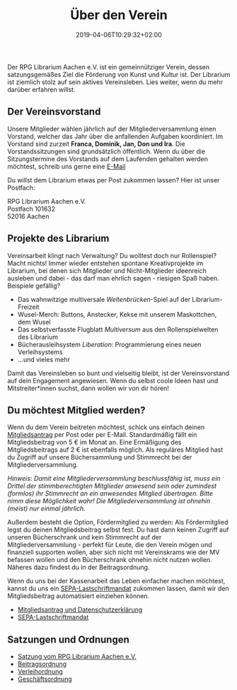 ﻿---
title: "Über den Verein"
date: 2019-04-06T10:29:32+02:00
draft: false
menu:
  main:
    weight: 400
---

Der RPG Librarium Aachen e.V. ist ein gemeinnütziger Verein, dessen satzungsgemäßes Ziel die Förderung von Kunst und Kultur ist. Der Librarium ist ziemlich stolz auf sein aktives Vereinsleben. Lies weiter, wenn du mehr darüber erfahren willst. 

## Der Vereinsvorstand
Unsere Mitglieder wählen jährlich auf der Mitgliederversammlung einen Vorstand, welcher das Jahr über die anfallenden Aufgaben koordiniert. Im Vorstand sind zurzeit **Franca, Dominik, Jan, Don und Ira**. Die Vorstandssitzungen sind grundsätzlich öffentlich. Wenn du über die Sitzungstermine des Vorstands auf dem Laufenden gehalten werden möchtest, schreib uns gerne eine [E-Mail](mailto:vorstand@rpg-librarium.de)  

Du willst dem Librarium etwas per Post zukommen lassen? Hier ist unser Postfach:

RPG Librarium Aachen e.V.  
Postfach 101632  
52016 Aachen

## Projekte des Librarium
Vereinsarbeit klingt nach Verwaltung? Du wolltest doch nur Rollenspiel? Macht nichts! Immer wieder entstehen spontane Kreativprojekte im Librarium, bei denen sich Mitglieder und Nicht-Mitglieder ideenreich ausleben und dabei - das darf man ehrlich sagen - riesigen Spaß haben. Beispiele gefällig?

* Das wahnwitzige multiversale *Weltenbrücken*-Spiel auf der Librarium-Freizeit
* Wusel-Merch: Buttons, Anstecker, Kekse mit unserem Maskottchen, dem Wusel
* Das selbstverfasste Flugblatt *Multiversum* aus den Rollenspielwelten des Librarium 
* Bücherausleihsystem *Liberation*: Programmierung eines neuen Verleihsystems  
* ...und vieles mehr

Damit das Vereinsleben so bunt und vielseitig bleibt, ist der Vereinsvorstand auf dein Engagement angewiesen. Wenn du selbst coole Ideen hast und Mitstreiter*innen suchst, dann wollen wir von dir hören!

## Du möchtest Mitglied werden?
Wenn du dem Verein beitreten möchtest, schick uns einfach deinen [Mitgliedsantrag](/files/Mitgliedsantrag_Datenschutzerklärung.pdf) per Post oder per E-Mail. Standardmäßig fällt ein Mitgliedsbeitrag von 5 € im Monat an. Eine Ermäßigung des Mitgliedsbeitrags auf 2 € ist ebenfalls möglich. Als reguläres Mitglied hast du Zugriff auf unsere Büchersammlung und Stimmrecht bei der Mitgliederversammlung. 

*Hinweis: Damit eine Mitgliederversammlung beschlussfähig ist, muss ein Drittel der stimmberechtigten Mitglieder anwesend sein oder zumindest (formlos) ihr Stimmrecht an ein anwesendes Mitglied übertragen. Bitte nimm diese Möglichkeit wahr! Die Mitgliederversammlung ist ohnehin (meist) nur einmal jährlich.*

Außerdem besteht die Option, Fördermitglied zu werden: Als Fördermitglied legst du deinen Mitgliedsbeitrag selbst fest. Du hast dann keinen Zugriff auf unseren Bücherschrank und kein Stimmrecht auf der Mitgliederversammlung - perfekt für Leute, die den Verein mögen und finanziell supporten wollen, aber sich nicht mit Vereinskrams wie der MV befassen wollen und den Bücherschrank ohnehin nicht nutzen wollen. Näheres dazu findest du in der Beitragsordnung. 

Wenn du uns bei der Kassenarbeit das Leben einfacher machen möchtest, kannst du uns ein [SEPA-Lastschriftmandat](/files/SEPA_Mandat.pdf) zukommen lassen, damit wir den Mitgliedsbeitrag automatisiert einziehen können.  

- [Mitgliedsantrag und Datenschutzerklärung](/files/Mitgliedsantrag_Datenschutzerklärung.pdf)
- [SEPA-Lastschriftmandat](/files/SEPA_Mandat.pdf)

## Satzungen und Ordnungen
- [Satzung vom RPG Librarium Aachen e.V.](/files/Satzung_RPG_Librarium_Aachen.pdf)
- [Beitragsordnung](/files/Beitragsordnung.pdf)
- [Verleihordnung](/files/Verleihordnung.pdf)
- [Geschäftsordnung](/files/Geschäftsordnung.pdf)
